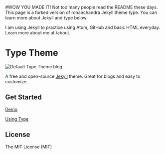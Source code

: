 #WOW YOU MADE IT!
Not too many people read the README these days. This page is a forked version of rohanchandra Jekyll theme type. You can learn more about Jekyll and type below.

I am using Jekyll to practice using Atom, GitHub and basic HTML everyday. Learn more about me at /about.

# Type Theme

![Default Type Theme blog](https://cloud.githubusercontent.com/assets/816965/5142407/19742e48-71d6-11e4-8d9d-fdfe010784f0.png)

A free and open-source [Jekyll](http://jekyllrb.com) theme. Great for blogs and easy to customize.

## Get Started

[Demo](https://rohanchandra.github.io/type-theme/)

[Using Type](https://rohanchandra.github.io/project/type/)

## License
The MIT License (MIT)
